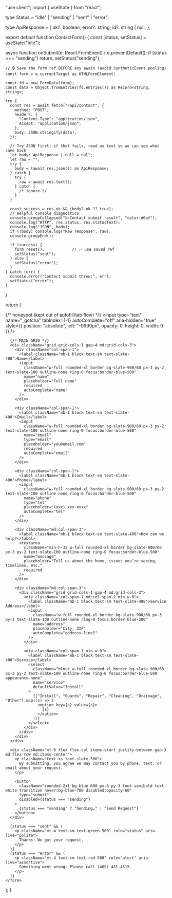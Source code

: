 "use client";
import { useState } from "react";

type Status = "idle" | "sending" | "sent" | "error";

type ApiResponse = {
  ok?: boolean;
  error?: string;
  id?: string | null;
};

export default function ContactForm() {
  const [status, setStatus] = useState<Status>("idle");

  async function onSubmit(e: React.FormEvent<HTMLFormElement>) {
    e.preventDefault();
    if (status === "sending") return;
    setStatus("sending");

    // 🔒 Save the form ref BEFORE any await (avoid SyntheticEvent pooling)
    const form = e.currentTarget as HTMLFormElement;

    const fd = new FormData(form);
    const data = Object.fromEntries(fd.entries()) as Record<string, string>;

    try {
      const res = await fetch("/api/contact", {
        method: "POST",
        headers: {
          "Content-Type": "application/json",
          Accept: "application/json",
        },
        body: JSON.stringify(data),
      });

      // Try JSON first; if that fails, read as text so we can see what came back
      let body: ApiResponse | null = null;
      let raw = "";
      try {
        body = (await res.json()) as ApiResponse;
      } catch {
        try {
          raw = await res.text();
        } catch {
          /* ignore */
        }
      }

      const success = res.ok && (body?.ok ?? true);
      // Helpful console diagnostics
      console.groupCollapsed("%cContact submit result", "color:#0af");
      console.log("HTTP", res.status, res.statusText);
      console.log("JSON", body);
      if (!body) console.log("Raw response", raw);
      console.groupEnd();

      if (success) {
        form.reset();            // ✅ use saved ref
        setStatus("sent");
      } else {
        setStatus("error");
      }
    } catch (err) {
      console.error("Contact submit threw:", err);
      setStatus("error");
    }
  }

  return (
    <form
      onSubmit={onSubmit}
      className="mt-8 rounded-2xl border bg-white/5 p-6 shadow md:p-8"
    >
      {/* honeypot (kept out of autofill/tab flow) */}
      <input
        type="text"
        name="_gotcha"
        tabIndex={-1}
        autoComplete="off"
        aria-hidden="true"
        style={{ position: "absolute", left: "-9999px", opacity: 0, height: 0, width: 0 }}
      />

      {/* MAIN GRID */}
      <div className="grid grid-cols-1 gap-4 md:grid-cols-3">
        <div className="col-span-1">
          <label className="mb-1 block text-sm text-slate-400">Name</label>
          <input
            className="w-full rounded-xl border bg-slate-900/60 px-3 py-2 text-slate-100 outline-none ring-0 focus:border-blue-500"
            name="name"
            placeholder="Full name"
            required
            autoComplete="name"
          />
        </div>

        <div className="col-span-1">
          <label className="mb-1 block text-sm text-slate-400">Email</label>
          <input
            className="w-full rounded-xl border bg-slate-900/60 px-3 py-2 text-slate-100 outline-none ring-0 focus:border-blue-500"
            name="email"
            type="email"
            placeholder="you@email.com"
            required
            autoComplete="email"
          />
        </div>

        <div className="col-span-1">
          <label className="mb-1 block text-sm text-slate-400">Phone</label>
          <input
            className="w-full rounded-xl border bg-slate-900/60 px-3 py-2 text-slate-100 outline-none ring-0 focus:border-blue-500"
            name="phone"
            type="tel"
            placeholder="(xxx) xxx-xxxx"
            autoComplete="tel"
          />
        </div>

        <div className="md:col-span-3">
          <label className="mb-1 block text-sm text-slate-400">How can we help?</label>
          <textarea
            className="min-h-32 w-full rounded-xl border bg-slate-900/60 px-3 py-2 text-slate-100 outline-none ring-0 focus:border-blue-500"
            name="message"
            placeholder="Tell us about the home, issues you’re seeing, timelines, etc."
            required
          />
        </div>

        <div className="md:col-span-3">
          <div className="grid grid-cols-1 gap-4 md:grid-cols-3">
            <div className="col-span-1 md:col-span-2 min-w-0">
              <label className="mb-1 block text-sm text-slate-400">Service Address</label>
              <input
                className="w-full rounded-xl border bg-slate-900/60 px-3 py-2 text-slate-100 outline-none ring-0 focus:border-blue-500"
                name="address"
                placeholder="City, ZIP"
                autoComplete="address-line1"
              />
            </div>

            <div className="col-span-1 min-w-0">
              <label className="mb-1 block text-sm text-slate-400">Service</label>
              <select
                className="block w-full rounded-xl border bg-slate-900/60 px-3 py-2 text-slate-100 outline-none ring-0 focus:border-blue-500 appearance-none"
                name="service"
                defaultValue="Install"
              >
                {["Install", "Guards", "Repair", "Cleaning", "Drainage", "Other"].map((s) => (
                  <option key={s} value={s}>
                    {s}
                  </option>
                ))}
              </select>
            </div>
          </div>
        </div>
      </div>

      <div className="mt-6 flex flex-col items-start justify-between gap-3 md:flex-row md:items-center">
        <p className="text-xs text-slate-500">
          By submitting, you agree we may contact you by phone, text, or email about your request.
        </p>

        <button
          className="rounded-2xl bg-blue-600 px-6 py-3 font-semibold text-white transition hover:bg-blue-700 disabled:opacity-60"
          type="submit"
          disabled={status === "sending"}
        >
          {status === "sending" ? "Sending…" : "Send Request"}
        </button>
      </div>

      {status === "sent" && (
        <p className="mt-4 text-sm text-green-500" role="status" aria-live="polite">
          Thanks! We got your request.
        </p>
      )}
      {status === "error" && (
        <p className="mt-4 text-sm text-red-500" role="alert" aria-live="assertive">
          Something went wrong. Please call (469) 431-4515.
        </p>
      )}
    </form>
  );
}
